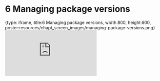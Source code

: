 # 6 Managing package versions
 
{type: iframe, title:6 Managing package versions, width:800, height:600, poster:resources/chapt_screen_images/managing-package-versions.png}
![](https://jhudatascience.org/Reproducibility_in_Cancer_Informatics/managing-package-versions.html)
 

 
